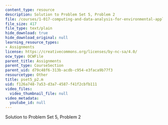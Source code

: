 ```yaml
---
content_type: resource
description: Solution to Problem Set 5, Problem 2
file: /courses/1-017-computing-and-data-analysis-for-environmental-applications-fall-2003/f126a7487a53d3a74587f41f2cbfb111_pset5_p2.m
file_size: 417
file_type: text/plain
hide_download: true
hide_download_original: null
learning_resource_types:
- Assignments
license: https://creativecommons.org/licenses/by-nc-sa/4.0/
ocw_type: OCWFile
parent_title: Assignments
parent_type: CourseSection
parent_uid: d79c48f6-313b-acdb-c954-e3faca9b77f3
resourcetype: Other
title: pset5_p2.m
uid: f126a748-7a53-d3a7-4587-f41f2cbfb111
video_files:
  video_thumbnail_file: null
video_metadata:
  youtube_id: null
---
```

Solution to Problem Set 5, Problem 2